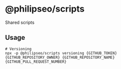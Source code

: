 # @philipseo/scripts

Shared scripts

## Usage

```
# Versioning
npx -p @philipseo/scripts versioning {GITHUB_TOKEN} {GITHUB_REPOSITORY_OWNER} {GITHUB_REPOSITORY_NAME} {GITHUB_PULL_REQUEST_NUMBER}
```

